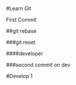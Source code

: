 #Learn Git

First Commit

##git rebase

###git reset

####developer

###second commit on dev

#Develop 1
